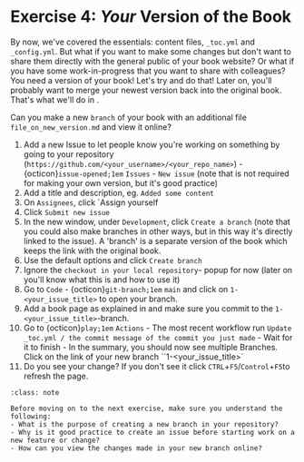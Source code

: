 # Exercise 4: _Your_ Version of the Book

By now, we've covered the essentials: content files, `_toc.yml` and `_config.yml`. But what if you want to make some changes but don't want to share them directly with the general public of your book website? Or what if you have some work-in-progress that you want to share with colleagues? You need a version of your book! Let's try and do that! Later on, you'll probably want to merge your newest version back into the original book. That's what we'll do in [](./005.md).

Can you make a new `branch` of your book with an additional file `file_on_new_version.md` and view it online?

1. Add a new Issue to let people know you're working on something by going to your repository (`https://github.com/<your_username>/<your_repo_name>`) - {octicon}`issue-opened;1em` `Issues` - `New issue` (note that is not required for making your own version, but it's good practice)
2. Add a title and description, eg. `Added some content`
3. On `Assignees`, click `Assign yourself
4. Click `Submit new issue`
5. In the new window, under `Development`, click `Create a branch` (note that you could also make branches in other ways, but in this way it's directly linked to the issue). A 'branch' is a separate version of the book which keeps the link with the original book.
6. Use the default options and click `Create branch`
7. Ignore the `checkout in your local repository`- popup for now (later on you'll know what this is and how to use it)
8. Go to `Code` - {octicon}`git-branch;1em` `main` and click on `1-<your_issue_title>` to open your branch.
9. Add a book page as explained in [](./002.md) and make sure you commit to the  `1-<your_issue_title>`-branch.
10. Go to {octicon}`play;1em` `Actions` - The most recent workflow run `Update _toc.yml / the commit message of the commit you just made` - Wait for it to finish - In the summary, you should now see multiple Branches. Click on the link of your new branch ``1-<your_issue_title>`
11. Do you see your change? If you don't see it click `CTRL`+`F5`/`Control`+`F5`to refresh the page.

```{admonition} Check your understanding
:class: note

Before moving on to the next exercise, make sure you understand the following:
- What is the purpose of creating a new branch in your repository?
- Why is it good practice to create an issue before starting work on a new feature or change?
- How can you view the changes made in your new branch online?
```